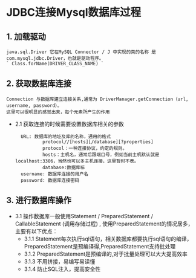 # JDBC连接Mysql数据库过程


## 1. 加载驱动
    java.sql.Driver 它在MySQL Connector / J 中实现的类的名称 是 com.mysql.jdbc.Driver，也就是驱动程序。
    ` Class.forName(DRIVER_CLASS_NAME) `
## 2. 获取数据库连接
    Connection 与数据库建立连接关系,通常为 DriverManager.getConnection（url, username, password）。
    这里可以很明显的感觉出来，每个元素所产生的作用 
* 2.1 获取连接的时候需要设置数据库相关的参数

        URL: 数据库的地址及库的名称，通用的格式
                protocol//[hosts][/database][?properties]
                protocol：一种连接协议，约定的规则。
                hosts：主机名，通常后跟端口号，例如当前主机默认就是localhost:3306，当然也可以多主机连接，这里暂时不表。
                database:数据库嘛
        username: 数据库连接的用户名
        password: 数据库连接密码

## 3. 进行数据库操作
* 3.1 操作数据库一般使用Statement / PreparedStatement / CallableStatement (调用存储过程) , 使用PreparedStatement的情况居多，主要有以下优点：
    * 3.1.1 Statement每次执行sql语句，相关数据库都要执行sql语句的编译，PreparedStatement是预编译得,PreparedStatement支持批处理
    * 3.1.2 PreparedStatement是预编译的,对于批量处理可以大大提高效率
    * 3.1.3 不用拼接，易编写易读懂
    * 3.1.4 防止SQL注入，提高安全性
